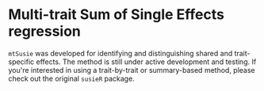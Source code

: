 # Multi-trait Sum of Single Effects regression

`mtSusie` was developed for identifying and distinguishing shared and trait-specific effects. The method is still under active development and testing. If you're interested in using a trait-by-trait or summary-based method, please check out the original `susieR` package.
